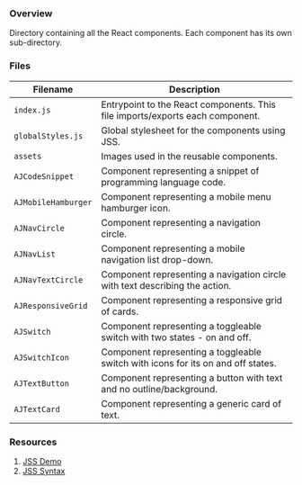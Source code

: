 ### Overview

Directory containing all the React components.  Each component has its own sub-directory.

### Files

| Filename                 | Description                                                                               |
|--------------------------|-------------------------------------------------------------------------------------------|
| `index.js`               | Entrypoint to the React components.  This file imports/exports each component.            |
| `globalStyles.js`        | Global stylesheet for the components using JSS.                                           |
| `assets`                 | Images used in the reusable components.                                                   |
| `AJCodeSnippet`          | Component representing a snippet of programming language code.                            |
| `AJMobileHamburger`      | Component representing a mobile menu hamburger icon.                                      |
| `AJNavCircle`            | Component representing a navigation circle.                                               |
| `AJNavList`              | Component representing a mobile navigation list drop-down.                                |
| `AJNavTextCircle`        | Component representing a navigation circle with text describing the action.               |
| `AJResponsiveGrid`       | Component representing a responsive grid of cards.                                        |
| `AJSwitch`               | Component representing a toggleable switch with two states - on and off.                  |
| `AJSwitchIcon`           | Component representing a toggleable switch with icons for its on and off states.          |
| `AJTextButton`           | Component representing a button with text and no outline/background.                      |
| `AJTextCard`             | Component representing a generic card of text.                                            |

### Resources

1) [JSS Demo](https://codesandbox.io/s/j3l06yyqpw)
2) [JSS Syntax](https://cssinjs.org/jss-syntax/?v=v10.0.0)
